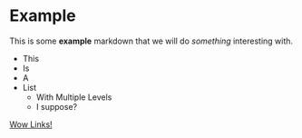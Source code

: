 # Example

This is some **example** markdown that we will do *something* interesting with.

* This
* Is
* A
* List
    * With Multiple Levels
    * I suppose?

[Wow Links!](http://example.com)
